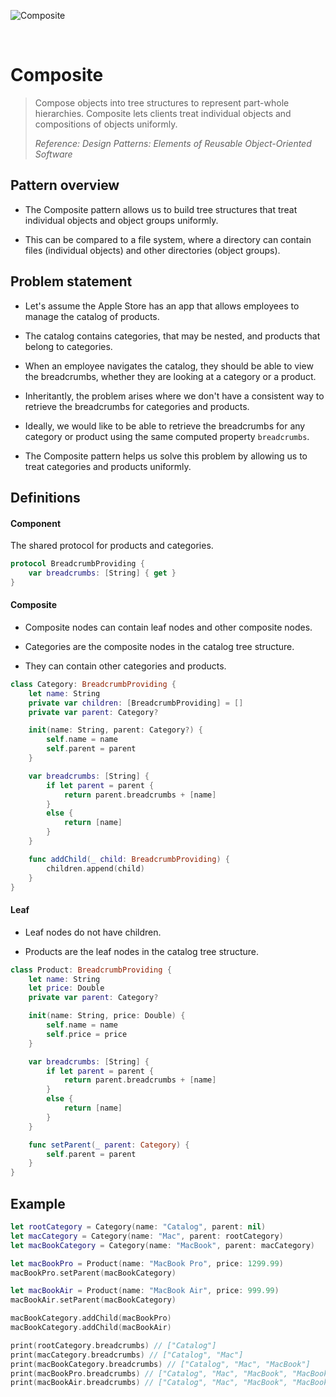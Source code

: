 ![Composite](https://github.com/user-attachments/assets/fd7e8458-74a1-4a9a-9fde-fd9ef404c1e9)

<br />

# Composite

> Compose objects into tree structures to represent part-whole hierarchies. Composite lets clients treat individual objects and compositions of objects uniformly.
>
> _Reference: Design Patterns: Elements of Reusable Object-Oriented Software_

## Pattern overview

- The Composite pattern allows us to build tree structures that treat individual objects and object groups uniformly.

- This can be compared to a file system, where a directory can contain files (individual objects) and other directories (object groups).

## Problem statement

- Let's assume the Apple Store has an app that allows employees to manage the catalog of products.

- The catalog contains categories, that may be nested, and products that belong to categories.

- When an employee navigates the catalog, they should be able to view the breadcrumbs, whether they are looking at a category or a product.

- Inheritantly, the problem arises where we don't have a consistent way to retrieve the breadcrumbs for categories and products.

- Ideally, we would like to be able to retrieve the breadcrumbs for any category or product using the same computed property `breadcrumbs`.

- The Composite pattern helps us solve this problem by allowing us to treat categories and products uniformly.

## Definitions

#### Component

The shared protocol for products and categories.

```swift
protocol BreadcrumbProviding {
    var breadcrumbs: [String] { get }
}
```

#### Composite

- Composite nodes can contain leaf nodes and other composite nodes.

- Categories are the composite nodes in the catalog tree structure.

- They can contain other categories and products.

```swift
class Category: BreadcrumbProviding {
    let name: String
    private var children: [BreadcrumbProviding] = []
    private var parent: Category?

    init(name: String, parent: Category?) {
        self.name = name
        self.parent = parent
    }

    var breadcrumbs: [String] {
        if let parent = parent {
            return parent.breadcrumbs + [name]
        }
        else {
            return [name]
        }
    }

    func addChild(_ child: BreadcrumbProviding) {
        children.append(child)
    }
}
```

#### Leaf

- Leaf nodes do not have children.

- Products are the leaf nodes in the catalog tree structure.

```swift
class Product: BreadcrumbProviding {
    let name: String
    let price: Double
    private var parent: Category?

    init(name: String, price: Double) {
        self.name = name
        self.price = price
    }

    var breadcrumbs: [String] {
        if let parent = parent {
            return parent.breadcrumbs + [name]
        }
        else {
            return [name]
        }
    }

    func setParent(_ parent: Category) {
        self.parent = parent
    }
}
```

## Example

```swift
let rootCategory = Category(name: "Catalog", parent: nil)
let macCategory = Category(name: "Mac", parent: rootCategory)
let macBookCategory = Category(name: "MacBook", parent: macCategory)

let macBookPro = Product(name: "MacBook Pro", price: 1299.99)
macBookPro.setParent(macBookCategory)

let macBookAir = Product(name: "MacBook Air", price: 999.99)
macBookAir.setParent(macBookCategory)

macBookCategory.addChild(macBookPro)
macBookCategory.addChild(macBookAir)

print(rootCategory.breadcrumbs) // ["Catalog"]
print(macCategory.breadcrumbs) // ["Catalog", "Mac"]
print(macBookCategory.breadcrumbs) // ["Catalog", "Mac", "MacBook"]
print(macBookPro.breadcrumbs) // ["Catalog", "Mac", "MacBook", "MacBook Pro"]
print(macBookAir.breadcrumbs) // ["Catalog", "Mac", "MacBook", "MacBook Air"]
```
